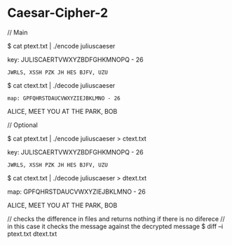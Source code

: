 Caesar-Cipher-2
===============
// Main


$ cat ptext.txt | ./encode juliuscaeser

	
key: JULISCAERTVWXYZBDFGHKMNOPQ - 26


	JWRLS, XSSH PZK JH HES BJFV, UZU


$ cat ctext.txt | ./decode juliuscaeser


	map: GPFQHRSTDAUCVWXYZIEJBKLMNO - 26

	
ALICE, MEET YOU AT THE PARK, BOB


	

// Optional

$ cat ptext.txt | ./encode juliuscaeser > ctext.txt

	
key: JULISCAERTVWXYZBDFGHKMNOPQ - 26


	JWRLS, XSSH PZK JH HES BJFV, UZU



$ cat ctext.txt | ./decode juliuscaeser > dtext.txt

	
map: GPFQHRSTDAUCVWXYZIEJBKLMNO - 26

	
ALICE, MEET YOU AT THE PARK, BOB


// checks the difference in files and returns nothing if there is no diferece
// in this case it checks the message against the decrypted message
$ diff –i ptext.txt dtext.txt


